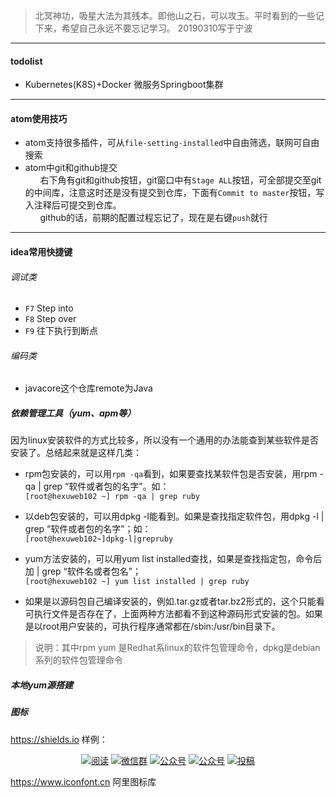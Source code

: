 >北冥神功，吸星大法为其残本。即他山之石，可以攻玉。平时看到的一些记下来，希望自己永远不要忘记学习。 20190310写于宁波
---
#### todolist

- Kubernetes(K8S)+Docker 微服务Springboot集群

---
#### atom使用技巧
- atom支持很多插件，可从`file-setting-installed`中自由筛选，联网可自由搜索
- atom中git和github提交
<br>&nbsp;&nbsp;&nbsp;&nbsp;&nbsp;
右下角有git和github按钮，git窗口中有`Stage ALL`按钮，可全部提交至git的中间库，注意这时还是没有提交到仓库，下面有`Commit to master`按钮，写入注释后可提交到仓库。
<br>&nbsp;&nbsp;&nbsp;&nbsp;&nbsp;
github的话，前期的配置过程忘记了，现在是右键`push`就行
---
#### idea常用快捷键
###### 调试类
- `F7` Step into
- `F8` Step over
- `F9` 往下执行到断点

###### 编码类
- javacore这个仓库remote为Java


##### 依赖管理工具（yum、apm等）
因为linux安装软件的方式比较多，所以没有一个通用的办法能查到某些软件是否安装了。总结起来就是这样几类：

- rpm包安装的，可以用`rpm -qa`看到，如果要查找某软件包是否安装，用rpm -qa | grep “软件或者包的名字”。如：<br>
`[root@hexuweb102 ~] rpm -qa | grep ruby`

- 以deb包安装的，可以用dpkg -l能看到。如果是查找指定软件包，用dpkg -l | grep “软件或者包的名字”；如：<br>
`[root@hexuweb102~]dpkg-l|grepruby`
- yum方法安装的，可以用yum list installed查找，如果是查找指定包，命令后加 | grep “软件名或者包名”；<br>
`[root@hexuweb102 ~] yum list installed | grep ruby`
- 如果是以源码包自己编译安装的，例如.tar.gz或者tar.bz2形式的，这个只能看可执行文件是否存在了，上面两种方法都看不到这种源码形式安装的包。如果是以root用户安装的，可执行程序通常都在/sbin:/usr/bin目录下。
>说明：其中rpm yum 是Redhat系linux的软件包管理命令，dpkg是debian系列的软件包管理命令

##### 本地yum源搭建

##### 图标
https://shields.io
样例：
<p align="center">
  <a href="https://snailclimb.gitee.io/javaguide"><img src="https://img.shields.io/badge/阅读-read-brightgreen.svg" alt="阅读"></a>
  <a href="#联系我"><img src="https://img.shields.io/badge/chat-微信群-blue.svg" alt="微信群"></a>
  <a href="#公众号"><img src="https://img.shields.io/badge/%E5%85%AC%E4%BC%97%E5%8F%B7-JavaGuide-lightgrey.svg" alt="公众号"></a>
  <a href="#公众号"><img src="https://img.shields.io/badge/PDF-Java面试突击-important.svg" alt="公众号"></a>
  <a href="#投稿"><img src="https://img.shields.io/badge/support-投稿-critical.svg" alt="投稿"></a>
</p>

https://www.iconfont.cn
阿里图标库
